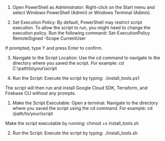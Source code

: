 1) Open PowerShell as Administrator:
Right-click on the Start menu and select Windows PowerShell (Admin) or Windows Terminal (Admin).

2) Set Execution Policy:
By default, PowerShell may restrict script execution. To allow the script to run, you might need to change the execution policy. Run the following command:
Set-ExecutionPolicy RemoteSigned -Scope CurrentUser

If prompted, type Y and press Enter to confirm.

3) Navigate to the Script Location:
Use the cd command to navigate to the directory where you saved the script. For example:
cd C:\path\to\your\script

4) Run the Script:
Execute the script by typing:
.\install_tools.ps1

The script will then run and install Google Cloud SDK, Terraform, and Firebase CLI without any prompts.


1) Make the Script Executable:
Open a terminal.
Navigate to the directory where you saved the script using the cd command. For example:
cd /path/to/your/script

Make the script executable by running:
chmod +x install_tools.sh

2) Run the Script:
Execute the script by typing:
./install_tools.sh
